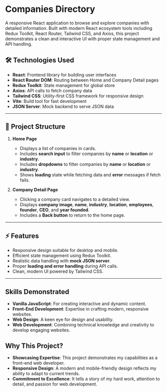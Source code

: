 # Companies Directory

A responsive React application to browse and explore companies with detailed information. Built with modern React ecosystem tools including Redux Toolkit, React Router, Tailwind CSS, and Axios, this project demonstrates a clean and interactive UI with proper state management and API handling.

<!-- ---
## 🌐 Live Demo

Check out the live application here: [Companies Directory Live](https://gjlp-companies-directory.netlify.app)  

--- -->

## 🛠 Technologies Used

- **React**: Frontend library for building user interfaces  
- **React Router DOM**: Routing between Home and Company Detail pages  
- **Redux Toolkit**: State management for global store  
- **Axios**: API calls to fetch company data  
- **Tailwind CSS**: Utility-first CSS framework for responsive design  
- **Vite**: Build tool for fast development  
- **JSON Server**: Mock backend to serve JSON data  

---

## 📄 Project Structure

1. **Home Page**  
   - Displays a list of companies in cards.  
   - Includes **search input** to filter companies by **name** or  **location** or  **industry**.  
   - Includes **dropdowns** to filter companies by **name** or  **location** or  **industry**.  
   - Shows **loading** state while fetching data and **error** messages if fetch fails.

2. **Company Detail Page**  
   - Clicking a company card navigates to a detailed view.  
   - Displays **company image**, **name**, **industry**, **location**, **employees**, **founder**, **CEO**, and **year founded**.  
   - Includes a **Back button** to return to the home page.

---

## ⚡ Features

- Responsive design suitable for desktop and mobile.  
- Efficient state management using Redux Toolkit.  
- Realistic data handling with **mock JSON server**.  
- Proper **loading and error handling** during API calls.  
- Clean, modern UI powered by Tailwind CSS.  

---

## Skills Demonstrated
- **Vanilla JavaScript**: For creating interactive and dynamic content.
- **Front-End Development**: Expertise in crafting modern, responsive websites.
- **Web Design**: A keen eye for design and usability.
- **Web Development**: Combining technical knowledge and creativity to develop engaging websites.


## Why This Project?
- **Showcasing Expertise**: This project demonstrates my capabilities as a front-end web developer.
- **Responsive Design**: A modern and mobile-friendly design reflects my ability to adapt to current trends.
- **Commitment to Excellence**: It tells a story of my hard work, attention to detail, and passion for web development.
